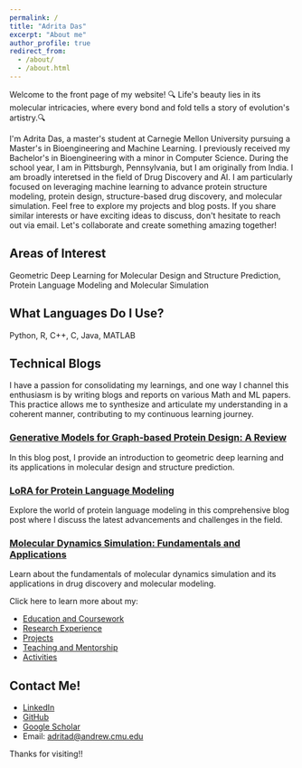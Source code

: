 ```yaml
---
permalink: /
title: "Adrita Das"
excerpt: "About me"
author_profile: true
redirect_from: 
  - /about/
  - /about.html
---
```


Welcome to the front page of my website! 
🔍 Life's beauty lies in its molecular intricacies, where every bond and fold tells a story of evolution's artistry.🔍


I'm Adrita Das, a master's student at Carnegie Mellon University pursuing a Master's in Bioengineering and Machine Learning. I previously received my Bachelor's in Bioengineering with a minor in Computer Science. During the school year, I am in Pittsburgh, Pennsylvania, but I am originally from India. I am broadly interetsed in the field of Drug Discovery and AI. I am particularly focused on leveraging machine learning to advance protein structure modeling, protein design, structure-based drug discovery, and molecular simulation. Feel free to explore my projects and blog posts. If you share similar interests or have exciting ideas to discuss, don't hesitate to reach out via email. Let's collaborate and create something amazing together!

Areas of Interest
------
Geometric Deep Learning for Molecular Design and Structure Prediction, Protein Language Modeling and Molecular Simulation

What Languages Do I Use?
------
Python, R, C++, C, Java, MATLAB

## Technical Blogs
I have a passion for consolidating my learnings, and one way I channel this enthusiasm is by writing blogs and reports on various Math and ML papers. This practice allows me to synthesize and articulate my understanding in a coherent manner, contributing to my continuous learning journey.

### [Generative Models for Graph-based Protein Design: A Review](https://example.com/blog_post_1)
In this blog post, I provide an introduction to geometric deep learning and its applications in molecular design and structure prediction.

### [LoRA for Protein Language Modeling](https://example.com/blog_post_2)
Explore the world of protein language modeling in this comprehensive blog post where I discuss the latest advancements and challenges in the field.

### [Molecular Dynamics Simulation: Fundamentals and Applications](https://example.com/blog_post_3)
Learn about the fundamentals of molecular dynamics simulation and its applications in drug discovery and molecular modeling.

Click here to learn more about my:
  * [Education and Coursework](https://adrita78.github.io/education/)
  * [Research Experience](https://adrita78.github.io/experience/)
  * [Projects](https://adrita78.github.io/projects/)
  * [Teaching and Mentorship](https://adrita78.github.io/teaching/)
  * [Activities](https://adrita78.github.io/activities/)

Contact Me!
------
  * [LinkedIn](https://www.linkedin.com/in/adrita-das-6b05a615a/)
  * [GitHub](https://github.com/adrita78)
  * [Google Scholar](https://scholar.google.com/citations?user=R6EtfNEAAAAJ&hl=en)
  * Email: adritad@andrew.cmu.edu

Thanks for visiting!!

